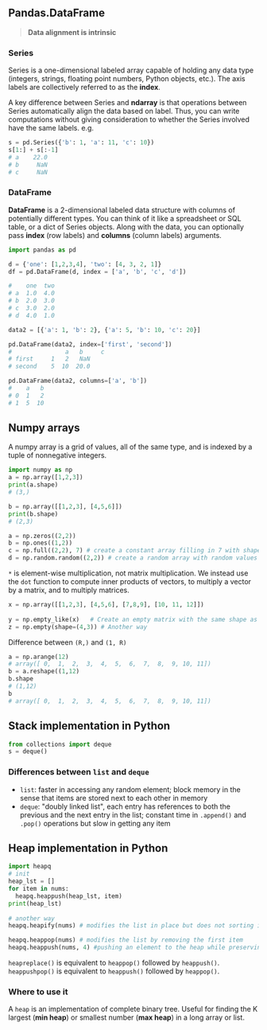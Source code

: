 ## Pandas.DataFrame
> **Data alignment is intrinsic**

### Series
Series is a one-dimensional labeled array capable of holding any data type (integers, strings, floating point numbers, Python objects, etc.). The axis labels are collectively referred to as the **index**.

A key difference between Series and **ndarray** is that operations between Series automatically align the data based on label. Thus, you can write computations without giving consideration to whether the Series involved have the same labels.
e.g.
```python
s = pd.Series({'b': 1, 'a': 11, 'c': 10})
s[1:] + s[:-1]
# a    22.0
# b     NaN
# c     NaN
```

### DataFrame
**DataFrame** is a 2-dimensional labeled data structure with columns of potentially different types. You can think of it like a spreadsheet or SQL table, or a dict of Series objects. Along with the data, you can optionally pass **index** (row labels) and **columns** (column labels) arguments.
```python
import pandas as pd

d = {'one': [1,2,3,4], 'two': [4, 3, 2, 1]}
df = pd.DataFrame(d, index = ['a', 'b', 'c', 'd'])

#    one  two
# a  1.0  4.0
# b  2.0  3.0
# c  3.0  2.0
# d  4.0  1.0

data2 = [{'a': 1, 'b': 2}, {'a': 5, 'b': 10, 'c': 20}]

pd.DataFrame(data2, index=['first', 'second'])
#               a   b     c
# first   	1   2   NaN
# second  	5  10  20.0

pd.DataFrame(data2, columns=['a', 'b'])
#    a   b
# 0  1   2
# 1  5  10
```


## Numpy arrays
A numpy array is a grid of values, all of the same type, and is indexed by a tuple of nonnegative integers.
```python
import numpy as np
a = np.array([1,2,3])
print(a.shape)
# (3,)

b = np.array([[1,2,3], [4,5,6]])
print(b.shape)
# (2,3)

a = np.zeros((2,2))
b = np.ones((1,2))
c = np.full((2,2), 7) # create a constant array filling in 7 with shape (2,2)
d = np.random.random((2,2)) # create a random array with random values with shape (2,2)
```
`*` is element-wise multiplication, not matrix multiplication. We instead use the `dot` function to compute inner products of vectors, to multiply a vector by a matrix, and to multiply matrices.

```python
x = np.array([[1,2,3], [4,5,6], [7,8,9], [10, 11, 12]])
				
y = np.empty_like(x)   # Create an empty matrix with the same shape as x
z = np.empty(shape=(4,3)) # Another way
```
Difference between `(R,)` and `(1, R)`
```python
a = np.arange(12)
# array([ 0,  1,  2,  3,  4,  5,  6,  7,  8,  9, 10, 11])
b = a.reshape((1,12)
b.shape
# (1,12)
b
# array([ 0,  1,  2,  3,  4,  5,  6,  7,  8,  9, 10, 11])

```

## Stack implementation in Python
```python
from collections import deque
s = deque()  
```
### Differences between `list` and `deque`  
- `list`: faster in accessing any random element;  block memory in the sense that items are stored next to each other in memory  
- `deque`: "doubly linked list", each entry has references to both the previous and the next entry in the list; constant time in `.append()` and `.pop()` operations but slow in getting any item

## Heap implementation in Python
```python
import heapq
# init
heap_lst = []
for item in nums:  
  heapq.heappush(heap_lst, item)  
print(heap_lst)
  
# another way
heapq.heapify(nums) # modifies the list in place but does not sorting it

heapq.heappop(nums) # modifies the list by removing the first item  
heapq.heappush(nums, 4) #pushing an element to the heap while preserving the heap property
```
`heapreplace()` is equivalent to `heappop()` followed by `heappush()`.  
`heappushpop()` is equivalent to `heappush()` followed by `heappop()`.

### Where to use it
A `heap` is an implementation of complete binary tree. Useful for finding the K largest (**min heap**) or smallest number (**max heap**) in a long array or list.

<!--stackedit_data:
eyJoaXN0b3J5IjpbLTEwNjQ0MzU0OTUsMjUxNTc1MTQ4LC0yMD
cwMjcyODE1LDIzOTc5MDQ2NSw3MTU1MTIzNjMsNDUwODQwODU0
LDE5MTk5OTYxMzgsLTQ3MTU4MzA3NywxMTA5Mzc2ODQ5LDYwMz
g5NTc3NV19
-->